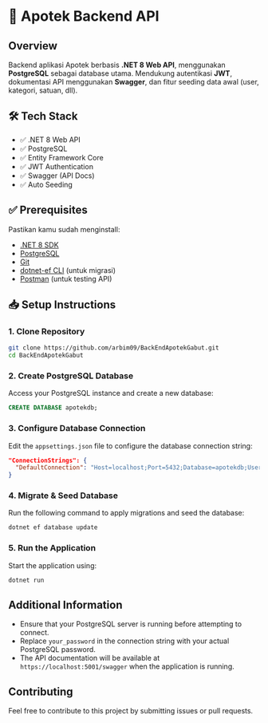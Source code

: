 # 💊 Apotek Backend API

## Overview

Backend aplikasi Apotek berbasis **.NET 8 Web API**, menggunakan **PostgreSQL** sebagai database utama. Mendukung autentikasi **JWT**, dokumentasi API menggunakan **Swagger**, dan fitur seeding data awal (user, kategori, satuan, dll).

## 🛠 Tech Stack

- ✅ .NET 8 Web API
- ✅ PostgreSQL
- ✅ Entity Framework Core
- ✅ JWT Authentication
- ✅ Swagger (API Docs)
- ✅ Auto Seeding

## ✅ Prerequisites

Pastikan kamu sudah menginstall:

- [.NET 8 SDK](https://dotnet.microsoft.com/download/dotnet/8.0)
- [PostgreSQL](https://www.postgresql.org/download/)
- [Git](https://git-scm.com/)
- [dotnet-ef CLI](https://learn.microsoft.com/en-us/ef/core/cli/dotnet) (untuk migrasi)
- [Postman](https://www.postman.com/) (untuk testing API)

## 📥 Setup Instructions

### 1. Clone Repository

```bash
git clone https://github.com/arbim09/BackEndApotekGabut.git
cd BackEndApotekGabut
```

### 2. Create PostgreSQL Database

Access your PostgreSQL instance and create a new database:

```sql
CREATE DATABASE apotekdb;
```

### 3. Configure Database Connection

Edit the `appsettings.json` file to configure the database connection string:

```json
"ConnectionStrings": {
  "DefaultConnection": "Host=localhost;Port=5432;Database=apotekdb;Username=postgres;Password=your_password"
}
```

### 4. Migrate & Seed Database

Run the following command to apply migrations and seed the database:

```bash
dotnet ef database update
```

### 5. Run the Application

Start the application using:

```bash
dotnet run
```

## Additional Information

- Ensure that your PostgreSQL server is running before attempting to connect.
- Replace `your_password` in the connection string with your actual PostgreSQL password.
- The API documentation will be available at `https://localhost:5001/swagger` when the application is running.

## Contributing

Feel free to contribute to this project by submitting issues or pull requests.
